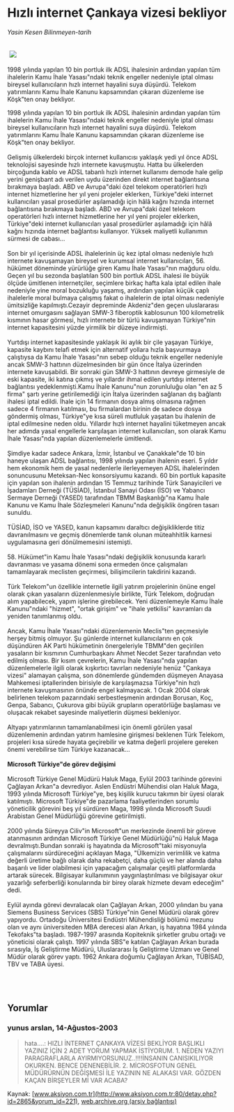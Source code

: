 # Hızlı internet Çankaya vizesi bekliyor

*Yasin Kesen Bilinmeyen-tarih*

<div>
 <font>
  <img border="0" height="1" src="/web/20050130073655im_/http://www.aksiyon.com.tr/images/blank.gif"/>
 </font>
 <font class="content">
  <p>
   <img border="0" hspace="5" src="http://web.archive.org/web/20050130073655im_/http://www.aksiyon.com.tr/resim/453/60.jpg" vspace="5"/>
  </p>
 </font>
 <font class="content">
  1998 yılında yapılan 10 bin portluk ilk ADSL ihalesinin ardından yapılan tüm ihalelerin Kamu İhale Yasası"ndaki teknik engeller nedeniyle iptal olması bireysel kullanıcıların hızlı internet hayalini suya düşürdü. Telekom yatırımlarını Kamu İhale Kanunu kapsamından çıkaran düzenleme ise Köşk"ten onay bekliyor.
 </font>
 <br/>
 <p>
  <font class="content">
   1998 yılında yapılan 10 bin portluk ilk ADSL ihalesinin ardından yapılan tüm ihalelerin Kamu İhale Yasası"ndaki teknik engeller nedeniyle iptal olması bireysel kullanıcıların hızlı internet hayalini suya düşürdü. Telekom yatırımlarını Kamu İhale Kanunu kapsamından çıkaran düzenleme ise Köşk"ten onay bekliyor.
   <br>
    <br>
     Gelişmiş ülkelerdeki birçok internet kullanıcısı yaklaşık yedi yıl önce ADSL teknolojisi sayesinde hızlı internete kavuşmuştu. Hatta bu ülkelerden birçoğunda kablo ve ADSL tabanlı hızlı internet kullanımı demode hale gelip yerini genişbant adı verilen uydu üzerinden direkt internet bağlantısına bırakmaya başladı. ABD ve Avrupa"daki özel telekom operatörleri hızlı internet hizmetlerine her yıl yeni projeler eklerken, Türkiye"deki internet kullanıcıları yasal prosedürler aşılamadığı için hâlâ kağnı hızında  internet bağlantısına bırakmaya başladı. ABD ve Avrupa"daki özel telekom operatörleri hızlı internet hizmetlerine her yıl yeni projeler eklerken, Türkiye"deki internet kullanıcıları yasal prosedürler aşılamadığı için hâlâ kağnı hızında internet bağlantısı kullanıyor. Yüksek maliyetli kullanımın sürmesi de cabası...
     <br>
      <br>
       Son bir yıl içerisinde ADSL ihalelerinin üç kez iptal olması nedeniyle hızlı internete kavuşamayan bireysel ve kurumsal internet kullanıcıları, 56. hükümet döneminde yürürlüğe giren Kamu İhale Yasası"nın mağduru oldu. Geçen yıl bu sezonda başlatılan 500 bin portluk ADSL ihalesi ile büyük ölçüde ümitlenen internetçiler, seçimlere birkaç hafta kala iptal edilen ihale nedeniyle yine moral bozukluğu yaşamış, ardından yapılan küçük çaplı ihalelerle moral bulmaya çalışmış fakat o ihalelerin de iptal olması nedeniyle ümitsizliğe kapılmıştı.Cezayir depreminde Akdeniz"den geçen uluslararası internet omurgasını sağlayan SMW-3 fiberoptik kablosunun 100 kilometrelik kısmının hasar görmesi, hızlı internete bir türlü kavuşamayan Türkiye"nin internet kapasitesini yüzde yirmilik bir düzeye indirmişti.
       <br/>
       <br/>
       Yurtdışı internet kapasitesinde yaklaşık iki aylık bir çile yaşayan Türkiye, kapasite kaybını telafi etmek için alternatif yollara hızla başvurmaya çalıştıysa da Kamu İhale Yasası"nın sebep olduğu teknik engeller nedeniyle ancak SMW-3 hattının düzelmesinden bir gün önce İtalya üzerinden internete kavuşabildi. Bir sonraki gün SMW-3 hattının devreye girmesiyle de eski kapasite, iki katına çıkmış ve yıllardır ihmal edilen yurtdışı internet bağlantısı yedeklenmişti.Kamu İhale Kanunu"nun zorunluluğu olan "en az 5 firma" şartı yerine getirilemediği için İtalya üzerinden sağlanan dış bağlantı ihalesi iptal edildi. İhale için 14 firmanın dosya almış olmasına rağmen sadece 4 firmanın katılması, bu firmalardan birinin de sadece dosya göndermiş olması, Türkiye"ye kısa süreli mutluluk yaşatan bu ihalenin de iptal edilmesine neden oldu. Yıllardır hızlı internet hayalini tüketmeyen ancak her adımda yasal engellerle karşılaşan internet kullanıcıları, son olarak Kamu İhale Yasası"nda yapılan düzenlemelerle ümitlendi.
       <br/>
       <br/>
       Şimdiye kadar sadece Ankara, İzmir, İstanbul ve Çanakkale"de 10 bin haneye ulaşan ADSL bağlantısı, 1998 yılında yapılan ihalenin eseri. 5 yıldır hem ekonomik hem de yasal nedenlerle ilerleyemeyen ADSL ihalelerinden sonuncusunu Meteksan-Nec konsorsiyumu kazandı. 60 bin portluk kapasite için yapılan son ihalenin ardından 15 Temmuz tarihinde Türk Sanayicileri ve İşadamları Derneği (TÜSİAD), İstanbul Sanayi Odası (İSO) ve Yabancı Sermaye Derneği (YASED) tarafından TBMM Başkanlığı"na Kamu İhale Kanunu ve Kamu İhale Sözleşmeleri Kanunu"nda değişiklik öngören tasarı sunuldu.
       <br/>
       <br/>
       TÜSİAD, İSO ve YASED, kanun kapsamını daraltıcı değişikliklerde titiz davranılmasını ve geçmiş dönemlerde tanık olunan müteahhitlik karnesi uygulamasına geri dönülmemesini istemişti.
       <br/>
       <br/>
       58. Hükümet"in Kamu İhale Yasası"ndaki değişiklik konusunda kararlı davranması ve yasama dönemi sona ermeden önce çalışmaları tamamlayarak meclisten geçirmesi, bilişimcilerin takdirini kazandı.
       <br/>
       <br/>
       Türk Telekom"un özellikle internetle ilgili yatırım projelerinin önüne engel olarak çıkan yasaların düzenlenmesiyle birlikte, Türk Telekom, doğrudan alım yapabilecek, yapım işlerine girebilecek. Yeni düzenlemeyle Kamu İhale Kanunu"ndaki "hizmet", "ortak girişim" ve "ihale yetkilisi" kavramları da yeniden tanımlanmış oldu.
       <br/>
       <br/>
       Ancak, Kamu İhale Yasası"ndaki düzenlemenin Meclis"ten geçmesiyle herşey bitmiş olmuyor. Şu günlerde internet kullanıcılarını en çok düşündüren AK Parti hükümetinin önergeleriyle TBMM"den geçirilen yasaların bir kısmının Cumhurbaşkanı Ahmet Necdet Sezer tarafından veto edilmiş olması. Bir kısım çevrelerin, Kamu İhale Yasası"nda yapılan düzenlemelerle ilgili olarak kışkırtıcı tavırları nedeniyle henüz "Çankaya vizesi" alamayan çalışma, son dönemlerde gündemden düşmeyen Anayasa Mahkemesi iptallerinden birisiyle de karşılaşmazsa Türkiye"nin hızlı internete kavuşmasının önünde engel kalmayacak. 1 Ocak 2004 olarak belirlenen telekom pazarındaki serbestleşmenin ardından Borusan, Koç, Genpa, Sabancı, Çukurova gibi büyük grupların operatörlüğe başlaması ve oluşacak rekabet sayesinde maliyetlerin düşmesi bekleniyor.
       <br/>
       <br/>
       Altyapı yatırımlarının tamamlanabilmesi için önemli görülen yasal düzenlemenin ardından yatırım hamlesine girişmesi beklenen Türk Telekom, projeleri kısa sürede hayata geçirebilir ve katma değerli projelere gereken önemi verebilirse tüm Türkiye kazanacak...
       <br/>
       <br/>
       <b>
        Microsoft Türkiye"de görev değişimi
       </b>
       <br/>
       <br/>
       Microsoft Türkiye Genel Müdürü Haluk Maga, Eylül 2003 tarihinde görevini Çağlayan Arkan"a devrediyor. Aslen Endüstri Mühendisi olan Haluk Maga, 1993 yılında Microsoft Türkiye"ye, beş kişilik kurucu takımın bir üyesi olarak katılmıştı. Microsoft Türkiye"de pazarlama faaliyetlerinden sorumlu yöneticilik görevini beş yıl sürdüren Maga, 1998 yılında Microsoft Suudi Arabistan Genel Müdürlüğü görevine getirilmişti.
       <br/>
       <br/>
       2000 yılında Süreyya Ciliv"in Microsoft"un merkezinde önemli bir göreve atanmasının ardından Microsoft Türkiye Genel Müdürlüğü"nü Haluk Maga devralmıştı.Bundan sonraki iş hayatında da Microsoft"taki misyonuyla çalışmalarını sürdüreceğini açıklayan Maga, "Ülkemizin verimlilik ve katma değerli üretime bağlı olarak daha rekabetçi, daha güçlü ve her alanda daha başarılı ve lider olabilmesi için yapacağım çalışmalar çeşitli platformlarda artarak sürecek. Bilgisayar kullanımının yaygınlaştırılması ve bilgisayar okur yazarlığı seferberliği konularında bir birey olarak hizmete devam edeceğim" dedi.
       <br/>
       <br/>
       Eylül ayında görevi devralacak olan Çağlayan Arkan, 2000 yılından bu yana Siemens Business Services (SBS) Türkiye"nin Genel Müdürü olarak görev yapıyordu. Ortadoğu Üniversitesi Endüstri Mühendisliği bölümü mezunu olan ve aynı üniversiteden MBA derecesi alan Arkan, iş hayatına 1984 yılında Tekofaks"ta başladı. 1987-1997 arasında Kopiteknik şirketler grubu ortağı ve yöneticisi olarak çalıştı. 1997 yılında SBS"e katılan Çağlayan Arkan burada sırasıyla, İş Geliştirme Müdürü, Uluslararası İş Geliştirme Uzmanı ve Genel Müdür olarak görev yaptı. 1962 Ankara doğumlu Çağlayan Arkan, TÜBİSAD, TBV ve TABA üyesi.
      </br>
     </br>
    </br>
   </br>
  </font>
 </p>
</div>


## Yorumlar

### yunus arslan, 14-Ağustos-2003
> hata....: 
> HIZLI İNTERNET ÇANKAYA VİZESİ BEKLİYOR  BAŞLIKLI YAZINIZ İÇİN 2 ADET YORUM YAPMAK İSTİYORUM. 1. NEDEN YAZIYI PARAGRAFLARLA AYIRMIYORSUNUZ..!!!!İNSANIN CANISIKILIYOR OKURKEN. BENCE DENENEBİLİR.   2. MİCROSFOTUN GENEL MÜDÜRÜRNÜN DEĞİŞMESİ İLE  YAZININ  NE ALAKASI VAR. GÖZDEN KAÇAN BİRŞEYLER Mİ VAR ACABA?

Kaynak: [www.aksiyon.com.tr](http://www.aksiyon.com.tr:80/detay.php?id=2865&yorum_id=221), [web.archive.org (arşiv bağlantısı)](http://web.archive.org/web/20050130073655/http://www.aksiyon.com.tr:80/detay.php?id=2865&yorum_id=221)
